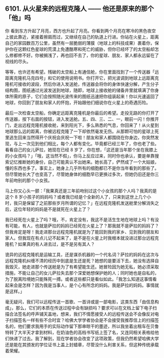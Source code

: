 ## 6101. 从火星来的远程克隆人 —— 他还是原来的那个「他」吗

你 看到东方升起了月亮，西方也升起了月亮。你看到两个月亮在寒冷的黑色夜空上彼此靠近，紧接着擦肩而过，又继续在自己的轨道上行进。你站在火星上，距离自己的家园数百万公里，虽然有一层脆弱的薄膜（地球上的科技成果）裹着你，保护你在这颗红色星球的荒漠上免遭酷寒和死亡的威胁，但你已经坏了的太空船却怎么修都修不好。你被搁浅了，再也回不去了，你的星球、朋友、家人都永远留在了视线的尽头。

等等，也许还有希望。残破的太空船上有通信舱，你在里面找到了一个传送器「远距离克隆机马克四号」和它的使用说明书。你打开它，把光波调到地球上远距离克隆机可接收的波段，然后你进入发送舱，传送器会将你的身体快速分解，产生分子结构图，图纸通过光波发送到地球，随即，地球上接收舱的储备井里就填满了你身体所需的原子，它们会按照随光波传来的图纸迅速把你组装起来！你以光速返回了地球，你回到了朋友和家人的怀抱，开始跟他们细说你在火星上的奇遇历险。

最后一次检查太空船，你确定远距离克隆机是你最后的希望。走投无路的你打开了传送器，按下右面的按钮，进入发送舱。五、四、三、二、一，眼前一闪！你推开门，走出远程克隆机接收舱，来到阳光下，多么熟悉的气息，你回来了！从火星到地球那么远的距离，你被远程克隆了一下却依然毫发无伤。从那颗可怕的星球上死里逃生回来当然得开个庆祝会庆祝一下啦！朋友和家人都围绕在你身边，你突然发现，与上一次见到他们相比，每个人都有变化。毕竟都已经三年了，你也老了些。看看自己的女儿萨拉，她现在已经 8 岁了，你在想，「这还是当年那个坐在我膝上的小女孩吗？」「哦，这当然不假」，你马上反应过来，同时你也承认，要是单靠搜索记忆推断她的身份，自己可能真认不出她来。她长高了，俨然成了一个大姑娘，懂的东西也多了。事实上，她身上几乎所有的细胞都已不是你当年看到的那些了。但尽管她长大了也变高了，尽管她身体的细胞早已更换过多次，但她仍旧还是你三年前吻别的那个小女孩。

马上你又心头一颤：「我果真还是三年前吻别过这个小女孩的那个人吗？我真的是这个 8 岁小孩子的妈妈吗？或者我已经是个全新的人了，只来到这世上几个小时，我只是保留了之前那些岁月所谓的记忆？」在远程克隆机发送舱里分解消失之后，这位年轻的妈妈是不是就死在火星上了？

我已经死在火星上了吗？哦，不，肯定没有，我这不是活生生地在地球上吗？有没有可能，有人，也就是萨拉的妈妈已经死在火星上了？那我就不是萨拉的妈妈了？但我肯定是呀！我走进那台远程克隆机就是为了能回到我的家乡、见到我的朋友和家人。但我现在有点儿记不起来了，是不是在火星上时我根本就没进过那台远程克隆机？如果真的有人进去过，是不是另有其人？

诡异的远程克隆机是运输工具，还是谋杀机器的一个代名词？萨拉的妈妈在这次与远程克隆机纠缠不清的经历中到底是生还是死？她想的是要活下去，她没有选择自我毁灭，她走进那个传送舱是为了有希望能生还。她冒险因为她无私，她必须采取措施，不能让自己的女儿萨拉失去那个深爱她想保护她的人；同时她也是自私的，为了脱离险境她只能殊死一搏。或者这些都只是看似如此。「我怎么知道这事情看起来会是怎样？因为我是当事人，是个心有所念的妈妈。我是萨拉的妈妈。事情就是这样。」

毫无疑问，我们可以远程传送一首歌、一首诗或是一部电影，这类东西「由信息构成」，那么，它们的本质在传送过程中会有缺损吗？要求可以在文档上留下电子扫描合法签名的呼声铺天盖地，想来，我们不情愿接受人的远程传送会不会像反对电子扫描签名一样有些不合时宜？哈佛大学学者协会是不会接受我推荐信上的扫描签名的，他们要求我用手的实际动作留下那串晾干的墨迹，所以我坐着出租车在贝鲁特转了大半天才拿到材料，在奶油色的高档书写纸上签了名，又连同相关表格给他们快递了过去。我了解到，现在学者协会改变了这项政策，但我仍然希望哈佛大学还是能在其颁发的学位证书上盖上封蜡章，尽管没什么利害关系，但这种传统承载着荣耀。


